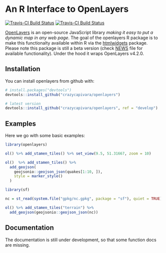
<!-- README.md is generated from README.Rmd. Please edit that file -->
An R Interface to OpenLayers
============================

[![Travis-CI Build Status](https://travis-ci.org/crazycapivara/openlayers.svg?branch=master)](https://travis-ci.org/crazycapivara/openlayers) [![Travis-CI Build Status](https://travis-ci.org/crazycapivara/openlayers.svg?branch=develop)](https://travis-ci.org/crazycapivara/openlayers)

[OpenLayers](https://openlayers.org/) is an open-source JavaScript library *making it easy to put a dynamic map in any web page*. The goal of the openlayers R package is to make this functionalty available within R via the [htmlwidgets](https://github.com/ramnathv/htmlwidgets) package. Please note this package is still a beta version (check [NEWS](NEWS.md) file for available functionality). Under the hood it wraps OpenLayers v4.2.0.

Installation
------------

You can install openlayers from github with:

``` r
# install.packages("devtools")
devtools::install_github("crazycapivara/openlayers")

# latest version
devtools::install_github("crazycapivara/openlayers", ref = "develop")
```

Examples
--------

Here we go with some basic examples:

``` r
library(openlayers)

ol() %>% add_stamen_tiles() %>% set_view(9.5, 51.31667, zoom = 10)

ol()  %>% add_stamen_tiles() %>%
  add_geojson(
    geojsonio::geojson_json(quakes[1:10, ]),
    style = marker_style()
  )

library(sf)

nc = st_read(system.file("gpkg/nc.gpkg", package = "sf"), quiet = TRUE)

ol() %>% add_stamen_tiles("terrain") %>%
  add_geojson(geojsonio::geojson_json(nc))
```

Documentation
-------------

The documentation is still under development, so that some function docs are missing.
